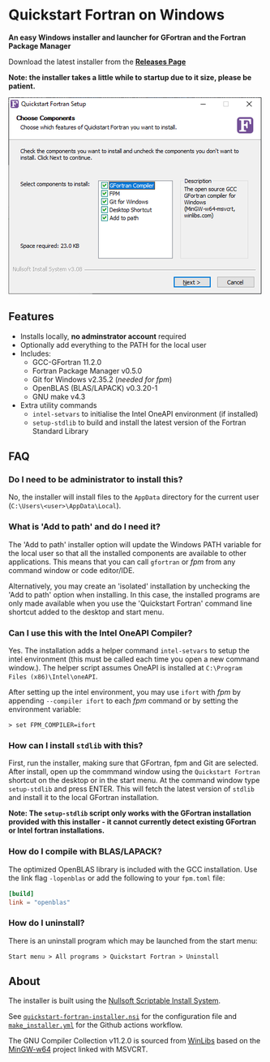 # Quickstart Fortran on Windows

__An easy Windows installer and launcher for GFortran and the Fortran Package Manager__

Download the latest installer from the [__Releases Page__](https://github.com/LKedward/quickstart-fortran/releases)

__Note: the installer takes a little while to startup due to it size, please be patient.__

![quickstart-fortran-installer-screenshot](screenshot.png)

## Features

- Installs locally, __no adminstrator account__ required
- Optionally add everything to the PATH for the local user
- Includes:
  - GCC-GFortran 11.2.0
  - Fortran Package Manager v0.5.0
  - Git for Windows v2.35.2 (_needed for fpm_)
  - OpenBLAS (BLAS/LAPACK) v0.3.20-1
  - GNU make v4.3
- Extra utility commands
  - `intel-setvars` to initialise the Intel OneAPI environment (if installed)
  - `setup-stdlib` to build and install the latest version of the Fortran Standard Library 

## FAQ

### Do I need to be administrator to install this?

No, the installer will install files to the `AppData` directory for the current user (`C:\Users\<user>\AppData\Local`).

### What is 'Add to path' and do I need it?

The 'Add to path' installer option will update the Windows PATH variable for the local user
so that all the installed components are available to other applications.
This means that you can call `gfortran` or *fpm* from any command window or code editor/IDE.

Alternatively, you may create an 'isolated' installation by unchecking the 'Add to path' option
when installing. In this case, the installed programs are only made available when you use the
'Quickstart Fortran' command line shortcut added to the desktop and start menu.

### Can I use this with the Intel OneAPI Compiler?

Yes. The installation adds a helper command `intel-setvars` to setup the intel environment
(this must be called each time you open a new command window.).
The helper script assumes OneAPI is installed at `C:\Program Files (x86)\Intel\oneAPI`.

After setting up the intel environment, you may use `ifort` with *fpm* by appending
`--compiler ifort` to each *fpm* command or by setting the environment variable:

```batch
> set FPM_COMPILER=ifort
```

### How can I install `stdlib` with this?

First, run the installer, making sure that GFortran, fpm and Git are selected. After install,
open up the commmand window using the `Quickstart Fortran` shortcut on the desktop or in the start menu.
At the command window type `setup-stdlib` and press ENTER.
This will fetch the latest version of `stdlib` and install it to the local GFortran installation.

__Note: The `setup-stdlib` script only works with the GFortran installation provided with this installer - it cannot
currently detect existing GFortran or Intel fortran installations.__

### How do I compile with BLAS/LAPACK?

The optimized OpenBLAS library is included with the GCC installation.
Use the link flag `-lopenblas` or add the following to your `fpm.toml` file:

```toml
[build]
link = "openblas"
```

### How do I uninstall?

There is an uninstall program which may be launched from the start menu:

```
Start menu > All programs > Quickstart Fortran > Uninstall
```

## About

The installer is built using the [Nullsoft Scriptable Install System](https://nsis.sourceforge.io/Download).

See [`quickstart-fortran-installer.nsi`](./quickstart-fortran-installer.nsi) for the configuration file and
[`make_installer.yml`](./.github/workflows/make_installer.yml) for the Github actions workflow.

The GNU Compiler Collection v11.2.0
is sourced from [WinLibs](https://winlibs.com/) based on the [MinGW-w64](https://www.mingw-w64.org/) project linked with MSVCRT.




